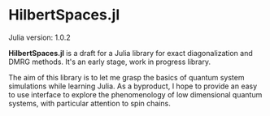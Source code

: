 # HilbertSpaces.jl

Julia version: 1.0.2

**HilbertSpaces.jl** is a draft for a Julia library for exact diagonalization and DMRG methods.
It's an early stage, work in progress library.

The aim of this library is to let me grasp the basics of quantum system simulations while learning Julia.
As a byproduct, I hope to provide an easy to use interface to explore the phenomenology of low dimensional quantum systems, with particular attention to spin chains.
